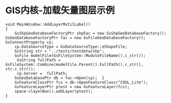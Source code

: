 # GIS内核-加载矢量图层示例 #

    void MainWindow::AddLayerMutilLabel()  
    {  
        GsShpGeoDatabaseFactoryPtr shpFac = new GsShpGeoDatabaseFactory(); GsGeoDatabaseFactoryPtr fac = new GsFileGeoDatabaseFactory();            GsConnectProperty cp;  
        cp.DataSourceType = GsDataSourceType::eShapeFile;  
        GsString str = "../tests/testdata/shp";  
        GsFile modelFile(GsFileSystem::ModuleFileName().c_str());  
         GsString fullPath = GsFileSystem::Combine(modelFile.Parent().FullPath().c_str(), str.c_str());  
         cp.Server =  fullPath;  
        GsGeoDatabasePtr db = fac->Open(cp);  }
        GsFeatureClassPtr fcs = db->OpenFeatureClass("COUL_Lite");  
        GsFeatureLayerPtr ptest = new GsFeatureLayer(fcs);  
        space->layerBox().addLayer(ptest); 
    }
